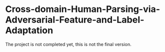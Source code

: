 # Cross-domain-Human-Parsing-via-Adversarial-Feature-and-Label-Adaptation
The project is not completed yet, this is not the final version.
